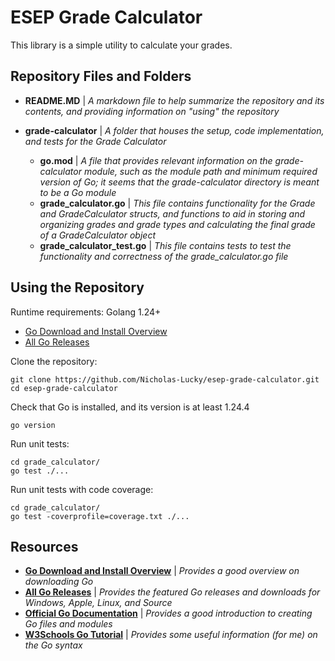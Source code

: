 # ESEP Grade Calculator

This library is a simple utility to calculate your grades.

## Repository Files and Folders
* <b>README.MD</b> | <i>A markdown file to help summarize the repository and its contents, and providing information on "using" the repository</i>

* <b>grade-calculator</b> | <i>A folder that houses the setup, code implementation, and tests for the Grade Calculator</i>
  * <b>go.mod</b> | <i>A file that provides relevant information on the grade-calculator module, such as the module path and minimum required version of Go; it seems that the grade-calculator directory is meant to be a Go module</i>
  * <b>grade_calculator.go</b> | <i>This file contains functionality for the Grade and GradeCalculator structs, and functions to aid in storing and organizing grades and grade types and calculating the final grade of a GradeCalculator object</i>
  * <b>grade_calculator_test.go</b> | <i>This file contains tests to test the functionality and correctness of the grade_calculator.go file</i>

## Using the Repository
Runtime requirements:
Golang 1.24+
* [Go Download and Install Overview](https://go.dev/doc/install)
* [All Go Releases](https://go.dev/dl/)

Clone the repository:
```
git clone https://github.com/Nicholas-Lucky/esep-grade-calculator.git
cd esep-grade-calculator
```

Check that Go is installed, and its version is at least 1.24.4
```
go version
```

Run unit tests:
```
cd grade_calculator/
go test ./...
```

Run unit tests with code coverage:
```
cd grade_calculator/
go test -coverprofile=coverage.txt ./...
```

## Resources
* <b>[Go Download and Install Overview](https://go.dev/doc/install)</b> | <i>Provides a good overview on downloading Go</i>
* <b>[All Go Releases](https://go.dev/dl/)</b> | <i>Provides the featured Go releases and downloads for Windows, Apple, Linux, and Source</i>
* <b>[Official Go Documentation](https://go.dev/doc/)</b> | <i>Provides a good introduction to creating Go files and modules</i>
* <b>[W3Schools Go Tutorial](https://www.w3schools.com/go/)</b> | <i>Provides some useful information (for me) on the Go syntax</i>